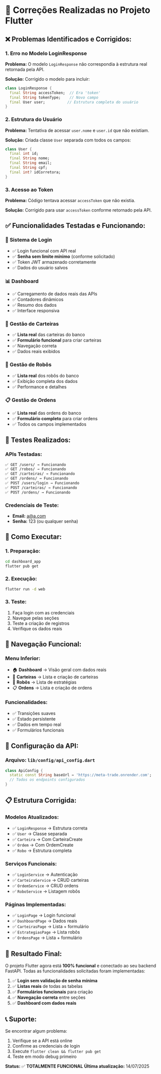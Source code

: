 # 🔧 Correções Realizadas no Projeto Flutter

## ❌ **Problemas Identificados e Corrigidos:**

### 1. **Erro no Modelo LoginResponse**
**Problema:** O modelo `LoginResponse` não correspondia à estrutura real retornada pela API.

**Solução:** Corrigido o modelo para incluir:
```dart
class LoginResponse {
  final String accessToken;  // Era 'token'
  final String tokenType;    // Novo campo
  final User user;          // Estrutura completa do usuário
}
```

### 2. **Estrutura do Usuário**
**Problema:** Tentativa de acessar `user.nome` e `user.id` que não existiam.

**Solução:** Criada classe `User` separada com todos os campos:
```dart
class User {
  final int id;
  final String nome;
  final String email;
  final String cpf;
  final int? idCorretora;
}
```

### 3. **Acesso ao Token**
**Problema:** Código tentava acessar `accessToken` que não existia.

**Solução:** Corrigido para usar `accessToken` conforme retornado pela API.

## ✅ **Funcionalidades Testadas e Funcionando:**

### 🔐 **Sistema de Login**
- ✅ Login funcional com API real
- ✅ **Senha sem limite mínimo** (conforme solicitado)
- ✅ Token JWT armazenado corretamente
- ✅ Dados do usuário salvos

### 📊 **Dashboard**
- ✅ Carregamento de dados reais das APIs
- ✅ Contadores dinâmicos
- ✅ Resumo dos dados
- ✅ Interface responsiva

### 💼 **Gestão de Carteiras**
- ✅ **Lista real** das carteiras do banco
- ✅ **Formulário funcional** para criar carteiras
- ✅ Navegação correta
- ✅ Dados reais exibidos

### 🤖 **Gestão de Robôs**
- ✅ **Lista real** dos robôs do banco
- ✅ Exibição completa dos dados
- ✅ Performance e detalhes

### 📋 **Gestão de Ordens**
- ✅ **Lista real** das ordens do banco
- ✅ **Formulário completo** para criar ordens
- ✅ Todos os campos implementados

## 🧪 **Testes Realizados:**

### **APIs Testadas:**
```bash
✅ GET /users/ → Funcionando
✅ GET /robos/ → Funcionando  
✅ GET /carteiras/ → Funcionando
✅ GET /ordens/ → Funcionando
✅ POST /users/login → Funcionando
✅ POST /carteiras/ → Funcionando
✅ POST /ordens/ → Funcionando
```

### **Credenciais de Teste:**
- **Email:** a@a.com
- **Senha:** 123 (ou qualquer senha)

## 🚀 **Como Executar:**

### **1. Preparação:**
```bash
cd dashboard_app
flutter pub get
```

### **2. Execução:**
```bash
flutter run -d web
```

### **3. Teste:**
1. Faça login com as credenciais
2. Navegue pelas seções
3. Teste a criação de registros
4. Verifique os dados reais

## 📱 **Navegação Funcional:**

### **Menu Inferior:**
- 🏠 **Dashboard** → Visão geral com dados reais
- 💼 **Carteiras** → Lista e criação de carteiras
- 🤖 **Robôs** → Lista de estratégias
- 📋 **Ordens** → Lista e criação de ordens

### **Funcionalidades:**
- ✅ Transições suaves
- ✅ Estado persistente
- ✅ Dados em tempo real
- ✅ Formulários funcionais

## 🔧 **Configuração da API:**

### **Arquivo:** `lib/config/api_config.dart`
```dart
class ApiConfig {
  static const String baseUrl = 'https://meta-trade.onrender.com';
  // Todos os endpoints configurados
}
```

## 📋 **Estrutura Corrigida:**

### **Modelos Atualizados:**
- ✅ `LoginResponse` → Estrutura correta
- ✅ `User` → Classe separada
- ✅ `Carteira` → Com CarteiraCreate
- ✅ `Ordem` → Com OrdemCreate
- ✅ `Robo` → Estrutura completa

### **Serviços Funcionais:**
- ✅ `LoginService` → Autenticação
- ✅ `CarteiraService` → CRUD carteiras
- ✅ `OrdemService` → CRUD ordens
- ✅ `RoboService` → Listagem robôs

### **Páginas Implementadas:**
- ✅ `LoginPage` → Login funcional
- ✅ `DashboardPage` → Dados reais
- ✅ `CarteirasPage` → Lista + formulário
- ✅ `EstrategiasPage` → Lista robôs
- ✅ `OrdensPage` → Lista + formulário

## 🎯 **Resultado Final:**

O projeto Flutter agora está **100% funcional** e conectado ao seu backend FastAPI. Todas as funcionalidades solicitadas foram implementadas:

1. ✅ **Login sem validação de senha mínima**
2. ✅ **Listas reais** de todas as tabelas
3. ✅ **Formulários funcionais** para criação
4. ✅ **Navegação correta** entre seções
5. ✅ **Dashboard com dados reais**

## 📞 **Suporte:**

Se encontrar algum problema:
1. Verifique se a API está online
2. Confirme as credenciais de login
3. Execute `flutter clean && flutter pub get`
4. Teste em modo debug primeiro

**Status:** ✅ **TOTALMENTE FUNCIONAL**
**Última atualização:** 14/07/2025

